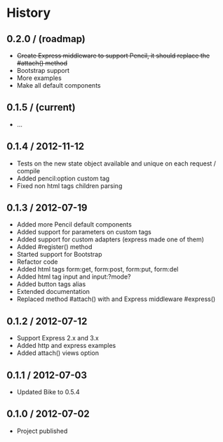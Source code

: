 # History

0.2.0 / (roadmap)
------------------

  * ~~Create Express middleware to support Pencil, it should replace the #attach() method~~
  * Bootstrap support
  * More examples
  * Make all default components

0.1.5 / (current)
------------------

  * ...

0.1.4 / 2012-11-12
------------------

  * Tests on the new state object available and unique on each request / compile
  * Added pencil:option custom tag
  * Fixed non html tags children parsing

0.1.3 / 2012-07-19
------------------

  * Added more Pencil default components
  * Added support for parameters on custom tags
  * Added support for custom adapters (express made one of them)
  * Added #register() method
  * Started support for Bootstrap
  * Refactor code
  * Added html tags form:get, form:post, form:put, form:del
  * Added html tag input and input:?mode?
  * Added button tags alias
  * Extended documentation
  * Replaced method #attach() with and Express middleware #express()

0.1.2 / 2012-07-12
------------------

  * Support Express 2.x and 3.x
  * Added http and express examples
  * Added attach() views option

0.1.1 / 2012-07-03
------------------

  * Updated Bike to 0.5.4

0.1.0 / 2012-07-02
------------------

  * Project published